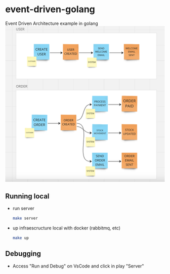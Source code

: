 # event-driven-golang
Event Driven Architecture example in golang
![events diagram](https://github.com/hanhyeonkyu/event-driven-golang/blob/main/docs/events_diagram.png?raw=true)

## Running local
- run server
    ```sh
    make server
    ```

- up infraescructure local with docker (rabbitmq, etc)
    ```sh
    make up
    ```

## Debugging    
- Access "Run and Debug" on VsCode and click in play "Server"